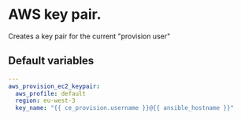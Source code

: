 # AWS key pair.
Creates a key pair for the current "provision user"
<!--TOC-->
<!--ENDTOC-->

<!--ROLEVARS-->
## Default variables
```yaml
---
aws_provision_ec2_keypair:
  aws_profile: default
  region: eu-west-3
  key_name: "{{ ce_provision.username }}@{{ ansible_hostname }}"

```

<!--ENDROLEVARS-->
